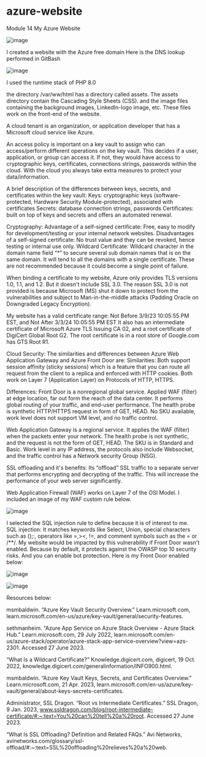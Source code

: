 # azure-website
Module 14 My Azure Website

![image](https://github.com/ReVampHer/azure-website/assets/98286483/e7e86b0c-9f6b-4063-ae99-551981d1e9a3)

I created a website with the Azure free domain
Here is the DNS lookup performed in GitBash

![image](https://github.com/ReVampHer/azure-website/assets/98286483/989c973d-f8a2-4db2-9332-9454d1073ffb)

I used the runtime stack of PHP 8.0

the directory /var/ww/html has a directory called assets. The assets directory contain the Cascading Style Sheets (CSS). and the image files containing the background images, LinkedIn-logo image, etc. These files work on the front-end of the website.

A cloud tenant is an organization, or application developer that has a Microsoft cloud service like Azure.

An access policy is important on a key vault to assign who can access/perform different operations on the key vault. This decides if a user, application, or group can access it. If not, they would have access to cryptographic keys, certificates, connections strings, passwords within the cloud. With the cloud you always take extra measures to protect your data/information.

A brief description of the differences between keys, secrets, and certificates within the key vault:
Keys: cryptographic keys (software-protected, Hardware Security Module-protected), associated with certificates
Secrets: database connection strings, passwords
Certificates: built on top of keys and secrets and offers an automated renewal. 

Cryptography:
Advantage of a self-signed certificate:
Free, easy to modify for development/testing or your internal network websites.
Disadvantages of a self-signed certificate:
No trust value and they can be revoked, hence testing or internal use only. 
Wildcard Certificate:
Wildcard character in the domain name field “*” to secure several sub domain names that is on the same domain. It will tend to all the domains with a single certificate. These are not recommended because it could become a single point of failure.

When binding a certificate to my website, Azure only provides TLS versions 1.0, 1.1, and 1.2. But it doesn't include SSL 3.0. The reason SSL 3.0 is not provided is because Microsoft (MS) shut it down to protect from the vulnerabilities and subject to Man-in-the-middle attacks (Padding Oracle on Downgraded Legacy Encryption).

My website has a valid certificate range: Not Before 3/9/23 10:05:55 PM EST, and Not After 3/3/24 10:05:55 PM EST
It also has an intermediate certificate of Microsoft Azure TLS Issuing CA 02, and a root certificate of DigiCert Global Root G2. The root certificate is in a root store of Google.com has GTS Root R1.

Cloud Security:
The similarities and differences between Azure Web Application Gateway and Azure Front Door are:
Similarities:
Both support session affinity (sticky sessions) which is a feature that you can route all request from the client to a replica and enforced with HTTP cookies. Both work on Layer 7 (Application Layer) on Protocols of HTTP, HTTPS.

Differences:
Front Door is a nonregional global service. Applied WAF (filter) at edge location, far out form the reach of the data center. It performs global routing of your traffic, and end-user performance. The health probe is synthetic HTTP/HTTPS request in form of GET, HEAD. No SKU available, work level does not support VM level, and no traffic control. 

Web Application Gateway is a regional service. It applies the WAF (filter) when the packets enter your network. The health probe is not synthetic, and the request is not the form of GET, HEAD. The SKU is in Standard and Basic. Work level in any IP address, the protocols also include Websocket, and the traffic control has a Network security Group (NSG).

SSL offloading and it's benefits:
Its “offload” SSL traffic to a separate server that performs encrypting and decrypting of the traffic.
This will increase the performance of your web server significantly. 

Web Application Firewall (WAF) works on Layer 7 of the OSI Model. I included an image of my WAF custom rule below.

![image](https://github.com/ReVampHer/azure-website/assets/98286483/503d92b6-eb36-4305-87b6-8b662f773492)


I selected the SQL injection rule to define because it is of interest to me. 
SQL injection: It matches keywords like Select, Union, special characters such as ();:, operators like =,><, !=, and comment symbols such as the = or /**/.
My website would be impacted by this vulnerability if Front Door wasn't enabled. Because by default, it protects against the OWASP top 10 security risks. And you can enable bot protection.
Here is my Front Door enabled below:

![image](https://github.com/ReVampHer/azure-website/assets/98286483/755f6aa4-6510-456e-8021-0dd79cd8da8e)

![image](https://github.com/ReVampHer/azure-website/assets/98286483/eb2a6f9c-b692-4051-83f1-bcfe2dae89fe)

Resources below:

msmbaldwin. “Azure Key Vault Security Overview.” Learn.microsoft.com, learn.microsoft.com/en-us/azure/key-vault/general/security-features.

sethmanheim. “Azure App Service on Azure Stack Overview - Azure Stack Hub.” Learn.microsoft.com, 29 July 2022, learn.microsoft.com/en-us/azure-stack/operator/azure-stack-app-service-overview?view=azs-2301. Accessed 27 June 2023.

“What Is a Wildcard Certificate?” Knowledge.digicert.com, digicert, 19 Oct. 2022, knowledge.digicert.com/generalinformation/INFO900.html.

msmbaldwin. “Azure Key Vault Keys, Secrets, and Certificates Overview.” Learn.microsoft.com, 21 Apr. 2023, learn.microsoft.com/en-us/azure/key-vault/general/about-keys-secrets-certificates.

Administrator, SSL Dragon. “Root vs Intermediate Certificates.” SSL Dragon, 9 Jan. 2023, www.ssldragon.com/blog/root-intermediate-certificate/#:~:text=You%20can%20tell%20a%20root. Accessed 27 June 2023.

“What Is SSL Offloading? Definition and Related FAQs.” Avi Networks, avinetworks.com/glossary/ssl-offload/#:~:text=SSL%20offloading%20relieves%20a%20web.

